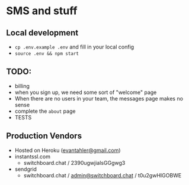 # SMS and stuff

## Local development

- `cp .env.example .env` and fill in your local config
- `source .env && npm start`

## TODO:

- billing
- when you sign up, we need some sort of "welcome" page
- When there are no users in your team, the messages page makes no sense
- complete the `about` page
- TESTS

## Production Vendors
- Hosted on Heroku (evantahler@gmail.com)
- instantssl.com
  - switchboard.chat / 2390ugwjialsGGgwg3
- sendgrid
  - switchboard.chat / admin@switchboard.chat / t0u2gwHIGOBWE